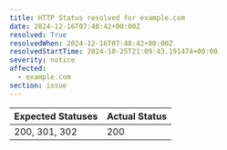 ```yaml
---
title: HTTP Status resolved for example.com
date: 2024-12-16T07:48:42+00:00Z
resolved: True
resolvedWhen: 2024-12-16T07:48:42+00:00Z
resolvedStartTime: 2024-10-25T21:09:43.191474+00:00
severity: notice
affected:
  - example.com
section: issue
---
```


| Expected Statuses | Actual Status  |
|-------------------|----------------|
| 200, 301, 302 | 200 |
